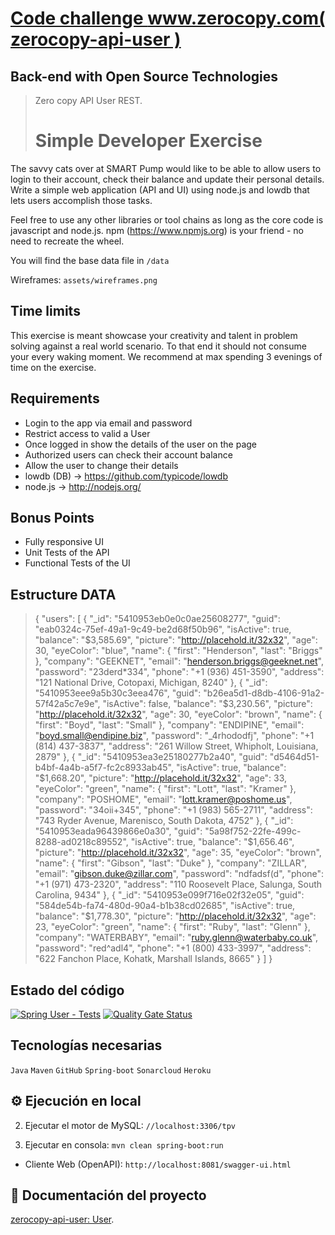 # [Code challenge www.zerocopy.com( zerocopy-api-user )](https://www.zerocopylabs.com/)

## Back-end with Open Source Technologies

> Zero copy API User REST. 
>
> # Simple Developer Exercise

The savvy cats over at SMART Pump would like to be able to allow users to login to their account, check their balance and update their personal details. Write a simple web application (API and UI) using node.js and lowdb that lets users accomplish those tasks.

Feel free to use any other libraries or tool chains as long as the core code is javascript and node.js. npm (https://www.npmjs.org) is your friend - no need to recreate the wheel.

You will find the base data file in `/data`

Wireframes: `assets/wireframes.png`

## Time limits

This exercise is meant showcase your creativity and talent in problem solving against a real world scenario. To that end it should not consume your every waking moment. We recommend at max spending 3 evenings of time on the exercise.

## Requirements

* Login to the app via email and password
* Restrict access to valid a User
* Once logged in show the details of the user on the page
* Authorized users can check their account balance
* Allow the user to change their details
* lowdb (DB) -> https://github.com/typicode/lowdb
* node.js -> http://nodejs.org/

## Bonus Points

* Fully responsive UI
* Unit Tests of the API
* Functional Tests of the UI

## Estructure DATA 

>{
  "users": 
  [
    {
      "_id": "5410953eb0e0c0ae25608277",
      "guid": "eab0324c-75ef-49a1-9c49-be2d68f50b96",
      "isActive": true,
      "balance": "$3,585.69",
      "picture": "http://placehold.it/32x32",
      "age": 30,
      "eyeColor": "blue",
      "name": {
        "first": "Henderson",
        "last": "Briggs"
      },
      "company": "GEEKNET",
      "email": "henderson.briggs@geeknet.net",
      "password": "23derd*334",
      "phone": "+1 (936) 451-3590",
      "address": "121 National Drive, Cotopaxi, Michigan, 8240"
    },
    {
      "_id": "5410953eee9a5b30c3eea476",
      "guid": "b26ea5d1-d8db-4106-91a2-57f42a5c7e9e",
      "isActive": false,
      "balance": "$3,230.56",
      "picture": "http://placehold.it/32x32",
      "age": 30,
      "eyeColor": "brown",
      "name": {
        "first": "Boyd",
        "last": "Small"
      },
      "company": "ENDIPINE",
      "email": "boyd.small@endipine.biz",
      "password": "_4rhododfj",
      "phone": "+1 (814) 437-3837",
      "address": "261 Willow Street, Whipholt, Louisiana, 2879"
    },
    {
      "_id": "5410953ea3e25180277b2a40",
      "guid": "d5464d51-b4bf-4a4b-a5f7-fc2c8933ab45",
      "isActive": true,
      "balance": "$1,668.20",
      "picture": "http://placehold.it/32x32",
      "age": 33,
      "eyeColor": "green",
      "name": {
        "first": "Lott",
        "last": "Kramer"
      },
      "company": "POSHOME",
      "email": "lott.kramer@poshome.us",
      "password": "34oii+345",
      "phone": "+1 (983) 565-2711",
      "address": "743 Ryder Avenue, Marenisco, South Dakota, 4752"
    },
    {
      "_id": "5410953eada96439866e0a30",
      "guid": "5a98f752-22fe-499c-8288-ad0218c89552",
      "isActive": true,
      "balance": "$1,656.46",
      "picture": "http://placehold.it/32x32",
      "age": 35,
      "eyeColor": "brown",
      "name": {
        "first": "Gibson",
        "last": "Duke"
      },
      "company": "ZILLAR",
      "email": "gibson.duke@zillar.com",
      "password": "ndfadsf(d",
      "phone": "+1 (971) 473-2320",
      "address": "110 Roosevelt Place, Salunga, South Carolina, 9434"
    },
    {
      "_id": "5410953e099f716e02f32e05",
      "guid": "584de54b-fa74-480d-90a4-b1b38cd02685",
      "isActive": true,
      "balance": "$1,778.30",
      "picture": "http://placehold.it/32x32",
      "age": 23,
      "eyeColor": "green",
      "name": {
        "first": "Ruby",
        "last": "Glenn"
      },
      "company": "WATERBABY",
      "email": "ruby.glenn@waterbaby.co.uk",
      "password": "red^adl4",
      "phone": "+1 (800) 433-3997",
      "address": "622 Fanchon Place, Kohatk, Marshall Islands, 8665"
    }
  ]
}


## Estado del código

[![Spring User - Tests](https://github.com/miw-upm/betca-tpv-user/actions/workflows/test-sonar.yml/badge.svg)](https://github.com/miw-upm/betca-tpv-user/actions/workflows/test-sonar.yml)
[![Quality Gate Status](https://sonarcloud.io/api/project_badges/measure?branch=develop&project=es.upm.miw%3Abetca-tpv-user&metric=alert_status)](https://sonarcloud.io/dashboard?id=es.upm.miw%3Abetca-tpv-user&branch=develop)

## Tecnologías necesarias

`Java` `Maven` `GitHub` `Spring-boot` `Sonarcloud` `Heroku`

## ⚙️ Ejecución en local


2. Ejecutar el motor de MySQL: `//localhost:3306/tpv`

4. Ejecutar en consola: `mvn clean spring-boot:run`

* Cliente Web (OpenAPI): `http://localhost:8081/swagger-ui.html`

## 📖 Documentación del proyecto

[zerocopy-api-user: User](https://github.com/miw-upm/betca-tpv#back-end-user).
